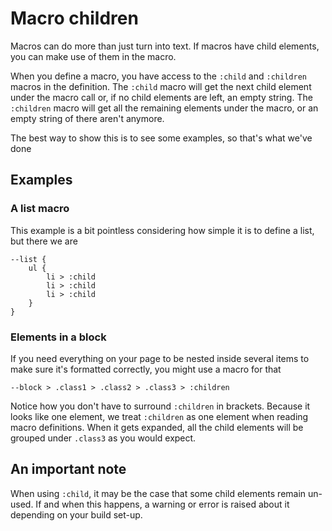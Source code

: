 # Macro children

Macros can do more than just turn into text. If macros have child elements, you can make use of them in the macro.

When you define a macro, you have access to the `:child` and `:children` macros in the definition. The `:child` macro will get the next child element under the macro call or, if no child elements are left, an empty string. The `:children` macro will get all the remaining elements under the macro, or an empty string of there aren't anymore.

The best way to show this is to see some examples, so that's what we've done

## Examples

### A list macro

This example is a bit pointless considering how simple it is to define a list, but there we are

```hbml
--list {
    ul {
        li > :child
        li > :child
        li > :child
    }
}
```

### Elements in a block

If you need everything on your page to be nested inside several items to make sure it's formatted correctly, you might use a macro for that

```hbml
--block > .class1 > .class2 > .class3 > :children
```

Notice how you don't have to surround `:children` in brackets. Because it looks like one element, we treat `:children` as one element when reading macro definitions. When it gets expanded, all the child elements will be grouped under `.class3` as you would expect.

## An important note

When using `:child`, it may be the case that some child elements remain un-used. If and when this happens, a warning or error is raised about it depending on your build set-up. 
